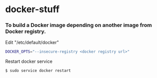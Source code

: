 # docker-stuff

### To build a Docker image depending on another image from Docker registry.

Edit "/etc/default/docker"
````sh
DOCKER_OPTS="--insecure-registry <docker registry url>"
````

Restart docker service

````sh
$ sudo service docker restart
````
